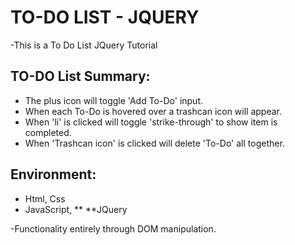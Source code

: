 # TO-DO LIST - JQUERY

-This is a To Do List JQuery Tutorial



## TO-DO List Summary:

* The plus icon will toggle 'Add To-Do' input.
* When each To-Do is hovered over a trashcan icon will appear. 
* When 'li' is clicked will toggle 'strike-through' to show item is completed.
* When 'Trashcan icon' is clicked will delete 'To-Do' all together. 

## Environment: 
* Html, Css
* JavaScript, ** **JQuery


-Functionality entirely through DOM manipulation. 